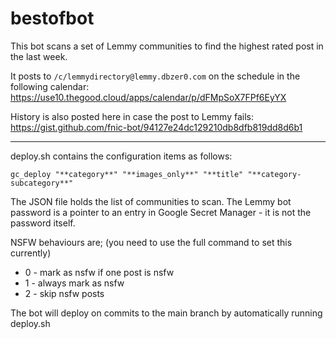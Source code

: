 # bestofbot

This bot scans a set of Lemmy communities to find the highest rated post in the last week. 

It posts to `/c/lemmydirectory@lemmy.dbzer0.com` on the schedule in the following calendar:
https://use10.thegood.cloud/apps/calendar/p/dFMpSoX7FPf6EyYX

History is also posted here in case the post to Lemmy fails:
https://gist.github.com/fnic-bot/94127e24dc129210db8dfb819dd8d6b1

---
deploy.sh contains the configuration items as follows:

```
gc_deploy "**category**" "**images_only**" "**title" "**category-subcategory**"
```

The JSON file holds the list of communities to scan.
The Lemmy bot password is a pointer to an entry in Google Secret Manager - it is not the password itself.

NSFW behaviours are; (you need to use the full command to set this currently)
- 0 - mark as nsfw if one post is nsfw
- 1 - always mark as nsfw
- 2 - skip nsfw posts

The bot will deploy on commits to the main branch by automatically running deploy.sh
